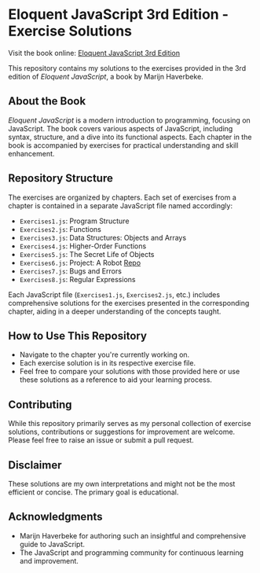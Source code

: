 # Eloquent JavaScript 3rd Edition - Exercise Solutions

Visit the book online: [Eloquent JavaScript 3rd Edition](https://eloquentjavascript.net/Eloquent_JavaScript_small.pdf)

This repository contains my solutions to the exercises provided in the 3rd edition of *Eloquent JavaScript*, a book by Marijn Haverbeke.

## About the Book

*Eloquent JavaScript* is a modern introduction to programming, focusing on JavaScript. The book covers various aspects of JavaScript, including syntax, structure, and a dive into its functional aspects. Each chapter in the book is accompanied by exercises for practical understanding and skill enhancement.

## Repository Structure

The exercises are organized by chapters. Each set of exercises from a chapter is contained in a separate JavaScript file named accordingly:

- `Exercises1.js`: Program Structure
- `Exercises2.js`: Functions
- `Exercises3.js`: Data Structures: Objects and Arrays
- `Exercises4.js`: Higher-Order Functions
- `Exercises5.js`: The Secret Life of Objects
- `Exercises6.js`: Project: A Robot [Repo](https://github.com/Astronaut828/DeliveryRobot)
- `Exercises7.js`: Bugs and Errors
- `Exercises8.js`: Regular Expressions

Each JavaScript file (`Exercises1.js`, `Exercises2.js`, etc.) includes comprehensive solutions for the exercises presented in the corresponding chapter, aiding in a deeper understanding of the concepts taught.

## How to Use This Repository

- Navigate to the chapter you're currently working on.
- Each exercise solution is in its respective exercise file.
- Feel free to compare your solutions with those provided here or use these solutions as a reference to aid your learning process.

## Contributing

While this repository primarily serves as my personal collection of exercise solutions, contributions or suggestions for improvement are welcome. Please feel free to raise an issue or submit a pull request.

## Disclaimer

These solutions are my own interpretations and might not be the most efficient or concise. The primary goal is educational.

## Acknowledgments

- Marijn Haverbeke for authoring such an insightful and comprehensive guide to JavaScript.
- The JavaScript and programming community for continuous learning and improvement.
